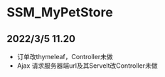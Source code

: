 # SSM_MyPetStore

## 2022/3/5 11.20
- 订单改thymeleaf，Controller未做
- Ajax 请求服务器端url及其Servelt改Controller未做
